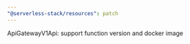 ```yaml
---
"@serverless-stack/resources": patch
---
```


ApiGatewayV1Api: support function version and docker image
